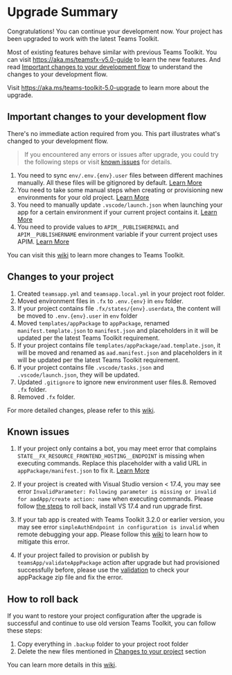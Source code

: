 # Upgrade Summary

Congratulations! You can continue your development now. Your project has been upgraded to work with the latest Teams Toolkit.

Most of existing features behave similar with previous Teams Toolkit. You can visit https://aka.ms/teamsfx-v5.0-guide to learn the new features. And read [Important changes to your development flow](#important-changes-to-your-development-flow) to understand the changes to your development flow.

Visit https://aka.ms/teams-toolkit-5.0-upgrade to learn more about the upgrade.

## Important changes to your development flow

There's no immediate action required from you. This part illustrates what's changed to your development flow.
> If you encountered any errors or issues after upgrade, you could try the following steps or visit [known issues](https://aka.ms/teams-toolkit-5.0-upgrade#known-issues) for details.

1. You need to sync `env/.env.{env}.user` files between different machines manually. All these files will be gitignored by default. [Learn More](https://aka.ms/teams-toolkit-5.0-upgrade#environment-management)
2. You need to take some manual steps when creating or provisioning new environments for your old project. [Learn More](https://aka.ms/teams-toolkit-5.0-upgrade#environment-management)
3. You need to manually update `.vscode/launch.json` when launching your app for a certain environment if your current project contains it. [Learn More](https://aka.ms/teams-toolkit-5.0-upgrade#launch-your-app)
4. You need to provide values to `APIM__PUBLISHEREMAIL` and `APIM__PUBLISHERNAME` environment variable if your current project uses APIM. [Learn More](https://aka.ms/teams-toolkit-5.0-upgrade#provision-apim-service)

You can visit this [wiki](https://aka.ms/teams-toolkit-5.0-upgrade#feature-changes-that-impact-your-development-flow) to learn more changes to Teams Toolkit.

## Changes to your project

1. Created `teamsapp.yml` and `teamsapp.local.yml` in your project root folder.
2. Moved environment files in `.fx` to `.env.{env}` in `env` folder.
3. If your project contains file `.fx/states/{env}.userdata`, the content will be moved to `.env.{env}.user` in `env` folder
4. Moved `templates/appPackage` to `appPackage`, renamed `manifest.template.json` to `manifest.json` and placeholders in it will be updated per the latest Teams Toolkit requirement.
5. If your project contains file `templates/appPackage/aad.template.json`, it will be moved and renamed as `aad.manifest.json` and placeholders in it will be updated per the latest Teams Toolkit requirement.
6. If your project contains file `.vscode/tasks.json` and `.vscode/launch.json`, they will be updated.
7. Updated `.gitignore` to ignore new environment user files.8. Removed `.fx` folder.
8. Removed `.fx` folder.

For more detailed changes, please refer to this [wiki](https://aka.ms/teams-toolkit-5.0-upgrade#file-changes).

## Known issues

1. If your project only contains a bot, you may meet error that complains `STATE__FX_RESOURCE_FRONTEND_HOSTING__ENDPOINT` is missing when executing commands. Replace this placeholder with a valid URL in `appPackage/manifest.json` to fix it. [Learn More](https://aka.ms/teams-toolkit-5.0-upgrade#state__fx_resource_frontend_hosting__endpoint-missing-error-in-some-projects)

2. If your project is created with Visual Studio version < 17.4, you may see error `InvalidParameter: Following parameter is missing or invalid for aadApp/create action: name` when executing commands. Please follow [the steps](#how-to-roll-back) to roll back, install VS 17.4 and run upgrade first.

3. If your tab app is created with Teams Toolkit 3.2.0 or earlier version, you may see error `simpleAuthEndpoint in configuration is invalid` when remote debugging your app. Please follow this [wiki](https://aka.ms/teams-toolkit-5.0-upgrade#simpleauthendpoint-in-configuration-is-invalid) to learn how to mitigate this error.
4. If your project failed to provision or publish by `teamsApp/validateAppPackage` action after upgrade but had provisioned successfully before, please use the [validation](https://dev.teams.microsoft.com/validation) to check your appPackage zip file and fix the error.

## How to roll back

If you want to restore your project configuration after the upgrade is successful and continue to use old version Teams Toolkit, you can follow these steps:
1. Copy everything in `.backup` folder to your project root folder
2. Delete the new files mentioned in [Changes to your project](#changes-to-your-project) section

You can learn more details in this [wiki](https://aka.ms/teams-toolkit-5.0-upgrade#how-to-roll-back).